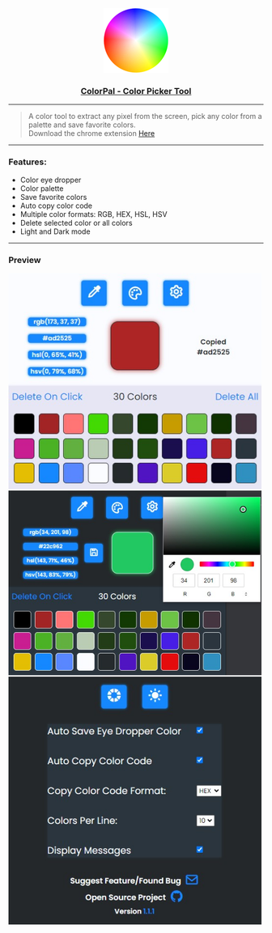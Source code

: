 <p align="center">
  <a href="https://chrome.google.com/webstore/detail/colorpal-color-picker-too/mbnpegpimodgjmlbfhkkdgbcfjmgpoad">
    <img src="https://raw.githubusercontent.com/NikosDaridis/ColorPal/main/icons/icon128.png" height="128">
    <h3 align="center">ColorPal - Color Picker Tool</h3>
  </a>
</p>

---

> A color tool to extract any pixel from the screen, pick any color from a palette and save favorite colors.
> </br>
> Download the chrome extension <a href="https://chrome.google.com/webstore/detail/colorpal-color-picker-too/mbnpegpimodgjmlbfhkkdgbcfjmgpoad">Here</a>

---

### Features:<br>

- Color eye dropper
- Color palette
- Save favorite colors
- Auto copy color code
- Multiple color formats: RGB, HEX, HSL, HSV
- Delete selected color or all colors
- Light and Dark mode

---

### Preview

<img width="500" alt="" src=https://raw.githubusercontent.com/nikosdaridis/colorpal/main/images/Screenshot1.jpg>
<img width="500" alt="" src=https://raw.githubusercontent.com/nikosdaridis/colorpal/main/images/Screenshot2.jpg>
<img width="500" alt="" src=https://raw.githubusercontent.com/nikosdaridis/colorpal/main/images/Screenshot3.jpg>
